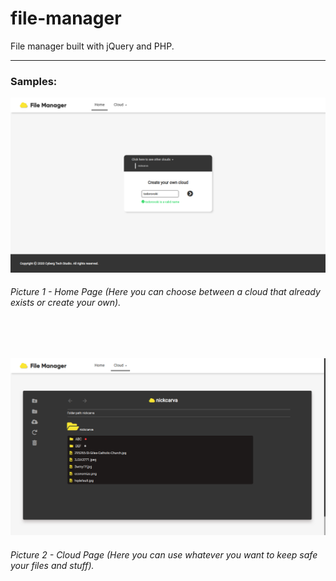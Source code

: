 # file-manager
File manager built with jQuery and PHP.

---

### Samples:

<img src="./.github/home-page.png" />

###### Picture 1 - Home Page (Here you can choose between a cloud that already exists or create your own).
<br /><br />

<img src="./.github/cloud-page.png" />

###### Picture 2 - Cloud Page (Here you can use whatever you want to keep safe your files and stuff).

